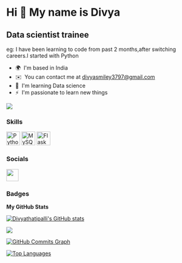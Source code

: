 Hi 👋 My name is Divya
======================

Data scientist trainee
----------------------

eg: I have been learning to code from past 2 months,after switching careers.I started with Python

* 🌍  I'm based in India
* ✉️  You can contact me at [divyasmiley3797@gmail.com](mailto:divyasmiley3797@gmail.com)
* 🧠  I'm learning Data science
* ⚡  I'm passionate to learn new things

<a href="https://www.github.com/Divyathatipalli" target="_blank" rel="noreferrer"><img
src="https://img.shields.io/github/followers/Divyathatipalli?logo=github&style=for-the-badge&color=0891b2&labelColor=1c1917" /></a>

### Skills

<p align="left">
<a href="https://www.python.org/" target="_blank" rel="noreferrer"><img src="https://raw.githubusercontent.com/danielcranney/readme-generator/main/public/icons/skills/python-colored.svg" width="36" height="36" alt="Python" /></a>
<a href="https://www.mysql.com/" target="_blank" rel="noreferrer"><img src="https://raw.githubusercontent.com/danielcranney/readme-generator/main/public/icons/skills/mysql-colored.svg" width="36" height="36" alt="MySQL" /></a>
<a href="https://flask.palletsprojects.com/en/2.0.x/" target="_blank" rel="noreferrer"><img src="https://raw.githubusercontent.com/danielcranney/readme-generator/main/public/icons/skills/flask-colored.svg" width="36" height="36" alt="Flask" /></a>
</p>


### Socials

<p align="left"> <a href="https://www.github.com/Divyathatipalli" target="_blank" rel="noreferrer"><img src="https://raw.githubusercontent.com/danielcranney/readme-generator/main/public/icons/socials/github.svg" width="32" height="32" /></a></p>

### Badges

<b>My GitHub Stats</b>

<a href="http://www.github.com/Divyathatipalli"><img src="https://github-readme-stats.vercel.app/api?username=Divyathatipalli&show_icons=true&hide=&count_private=true&title_color=0891b2&text_color=ffffff&icon_color=0891b2&bg_color=1c1917&hide_border=true&show_icons=true" alt="Divyathatipalli's GitHub stats" /></a>

<a href="http://www.github.com/Divyathatipalli"><img src="https://github-readme-streak-stats.herokuapp.com/?user=Divyathatipalli&stroke=ffffff&background=1c1917&ring=0891b2&fire=0891b2&currStreakNum=ffffff&currStreakLabel=0891b2&sideNums=ffffff&sideLabels=ffffff&dates=ffffff&hide_border=true" /></a>

<a href="http://www.github.com/Divyathatipalli"><img src="https://activity-graph.herokuapp.com/graph?username=Divyathatipalli&bg_color=1c1917&color=ffffff&line=0891b2&point=ffffff&area_color=1c1917&area=true&hide_border=true&custom_title=GitHub%20Commits%20Graph" alt="GitHub Commits Graph" /></a>

<a href="https://github.com/Divyathatipalli" align="left"><img src="https://github-readme-stats.vercel.app/api/top-langs/?username=Divyathatipalli&langs_count=10&title_color=0891b2&text_color=ffffff&icon_color=0891b2&bg_color=1c1917&hide_border=true&locale=en&custom_title=Top%20%Languages" alt="Top Languages" /></a>
